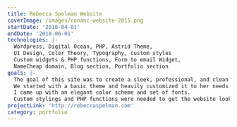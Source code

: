 ```yaml
---
title: Rebecca Spelman Website
coverImage: /images/ronanc-website-2015.png
startDate: '2018-04-01'
endDate: '2018-06-01'
technologies: |-
  Wordpress, Digital Ocean, PHP, Astrid Theme,
  UI Design, Color Theory, Typography, custom styles
  Custom widgets & PHP functions, Form to email Widget,
  NameCheap domain, Blog section, Portfolio section
goals: |-
  The goal of this site was to create a sleek, professional, and clean looking website to show case Rebecca's skills in writing, digital marketing / SEO, and voice work.
  We started with a basic theme and heavily customized it to her needs.
  I came up with an elegant color scheme and set of fonts.
  Custom stylings and PHP functions were needed to get the website looking as we wanted, and for the blog & portfolio sections to look customized to our liking.
projectLink: 'http://rebeccaspelman.com'
category: portfolio
---
```

